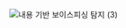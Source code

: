 ![내용 기반 보이스피싱 탐지 (3)](https://github.com/daeun6/DeepCaptcha/assets/81478444/45a8e8dd-8ab3-45cb-ac1a-664c10672bb7)

